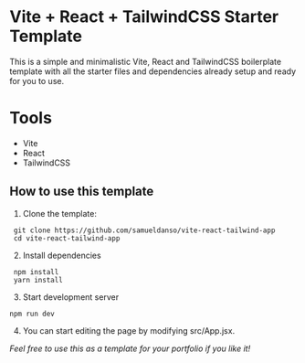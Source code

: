 # Vite + React + TailwindCSS Starter Template

This is a simple and minimalistic Vite, React and TailwindCSS boilerplate template with all the starter files and dependencies already setup and ready for you to use.
# Tools

- Vite
- React
- TailwindCSS  

## How to use this template

1. Clone the template:
 
```
 git clone https://github.com/samueldanso/vite-react-tailwind-app
 cd vite-react-tailwind-app
 ```

2. Install dependencies
```
 npm install 
 yarn install
```

3. Start development server
```
npm run dev
```

4. You can start editing the page by modifying src/App.jsx.

*Feel free to use this as a template for your portfolio if you like it!*
